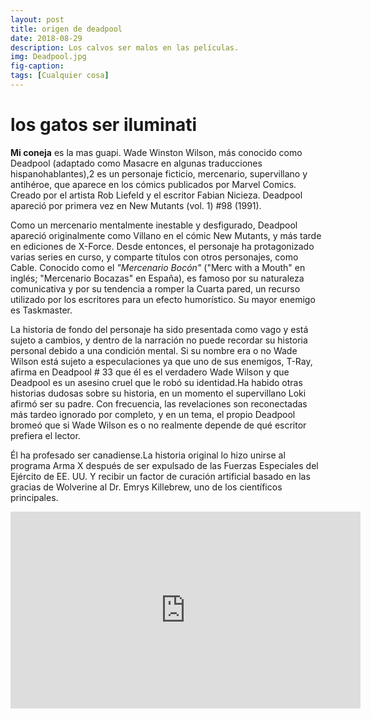 ```yaml
---
layout: post
title: origen de deadpool
date: 2018-08-29
description: Los calvos ser malos en las películas.
img: Deadpool.jpg 
fig-caption: 
tags: [Cualquier cosa]
---
```


# los gatos ser iluminati
**Mi coneja** es la mas guapi.
Wade Winston Wilson, más conocido como Deadpool (adaptado como Masacre en algunas traducciones hispanohablantes),2​ es un personaje ficticio, mercenario, supervillano y antihéroe, que aparece en los cómics publicados por Marvel Comics. Creado por el artista Rob Liefeld y el escritor Fabian Nicieza. Deadpool apareció por primera vez en New Mutants (vol. 1) #98 (1991).

Como un mercenario mentalmente inestable y desfigurado, Deadpool apareció originalmente como Villano en el cómic New Mutants, y más tarde en ediciones de X-Force. Desde entonces, el personaje ha protagonizado varias series en curso, y comparte títulos con otros personajes, como Cable. Conocido como el *"Mercenario Bocón"* ("Merc with a Mouth" en inglés; "Mercenario Bocazas" en España), es famoso por su naturaleza comunicativa y por su tendencia a romper la Cuarta pared, un recurso utilizado por los escritores para un efecto humorístico. Su mayor enemigo es Taskmaster.


La historia de fondo del personaje ha sido presentada como vago y está sujeto a cambios, y dentro de la narración no puede recordar su historia personal debido a una condición mental. Si su nombre era o no Wade Wilson está sujeto a especulaciones ya que uno de sus enemigos, T-Ray, afirma en Deadpool # 33 que él es el verdadero Wade Wilson y que Deadpool es un asesino cruel que le robó su identidad.Ha habido otras historias dudosas sobre su historia, en un momento el supervillano Loki afirmó ser su padre. Con frecuencia, las revelaciones son reconectadas más tardeo ignorado por completo, y en un tema, el propio Deadpool bromeó que si Wade Wilson es o no realmente depende de qué escritor prefiera el lector.

Él ha profesado ser canadiense.La historia original lo hizo unirse al programa Arma X después de ser expulsado de las Fuerzas Especiales del Ejército de EE. UU. Y recibir un factor de curación artificial basado en las gracias de Wolverine al Dr. Emrys Killebrew, uno de los científicos principales.

<iframe width="560" height="315" src="https://www.youtube.com/embed/UQk0Zmk6AWM" frameborder="0" allow="autoplay; encrypted-media" allowfullscreen></iframe>
